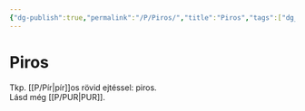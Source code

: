 ```yaml
---
{"dg-publish":true,"permalink":"/P/Piros/","title":"Piros","tags":["dg_uploaded"],"created":"2023-10-04T12:50","updated":"2023-11-08T04:13"}
---
```



# Piros

Tkp. [[P/Pír\|pír]]os rövid ejtéssel: piros.  
Lásd még [[P/PUR\|PUR]].  